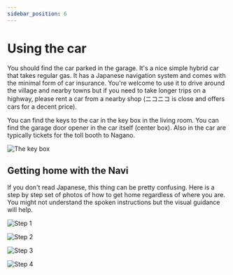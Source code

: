 ```yaml
---
sidebar_position: 6
---
```


# Using the car

You should find the car parked in the garage.  It's a nice simple hybrid car
that takes regular gas.  It has a Japanese navigation system and comes with the
minimal form of car insurance.  You're welcome to use it to drive around the
village and nearby towns but if you need to take longer trips on a highway,
please rent a car from a nearby shop (ニコニコ is close and offers cars for a
decent price).

You can find the keys to the car in the key box in the living room.  You can
find the garage door opener in the car itself (center box).  Also in the car
are typically tickets for the toll booth to Nagano.

![The key box](/img/key-box.png)

## Getting home with the Navi

If you don't read Japanese, this thing can be pretty confusing.  Here is a step
by step set of photos of how to get home regardless of where you are.  You
might not understand the spoken instructions but the visual guidance will help.

![Step 1](/img/car-navi-step-one.png)

![Step 2](/img/car-navi-step-two.png)

![Step 3](/img/car-navi-step-three.png)

![Step 4](/img/car-navi-step-four.png)
